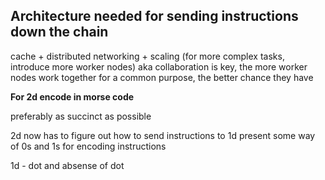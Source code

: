 ## Architecture needed for sending instructions down the chain
cache + distributed networking + scaling (for more complex tasks, introduce more worker nodes) aka collaboration is key, the more worker nodes work together for a common purpose, the better chance they have

**For 2d encode in morse code**

preferably as succinct as possible

2d now has to figure out how to send instructions to 1d
present some way of 0s and 1s for encoding instructions

1d - dot and absense of dot
